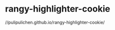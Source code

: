# rangy-highlighter-cookie

<!-- 引用Rangy Highlighter Cookie的語法 -->
<script type="text/javascript" src="//pulipulichen.github.io/rangy-highlighter-cookie/rangy-highlighter-init.js"></script>


//pulipulichen.github.io/rangy-highlighter-cookie/